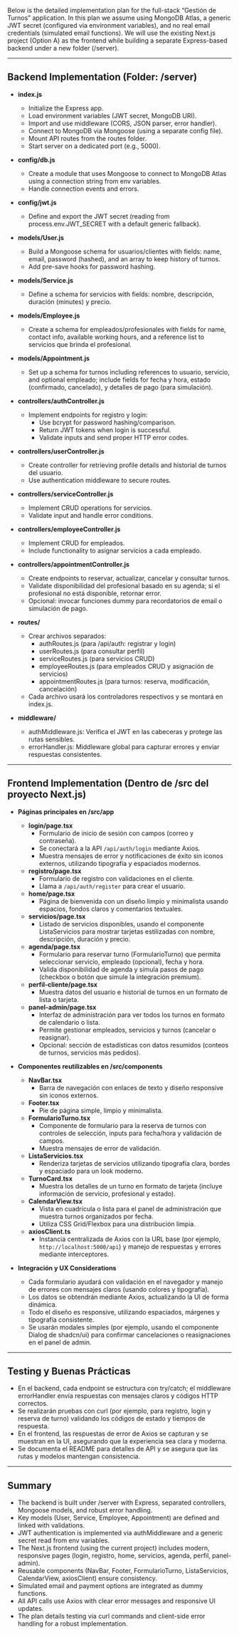 Below is the detailed implementation plan for the full-stack “Gestión de Turnos” application. In this plan we assume using MongoDB Atlas, a generic JWT secret (configured via environment variables), and no real email credentials (simulated email functions). We will use the existing Next.js project (Option A) as the frontend while building a separate Express-based backend under a new folder (/server).

---

## Backend Implementation (Folder: /server)

- **index.js**  
  - Initialize the Express app.  
  - Load environment variables (JWT secret, MongoDB URI).  
  - Import and use middleware (CORS, JSON parser, error handler).  
  - Connect to MongoDB via Mongoose (using a separate config file).  
  - Mount API routes from the routes folder.  
  - Start server on a dedicated port (e.g., 5000).

- **config/db.js**  
  - Create a module that uses Mongoose to connect to MongoDB Atlas using a connection string from env variables.  
  - Handle connection events and errors.

- **config/jwt.js**  
  - Define and export the JWT secret (reading from process.env.JWT_SECRET with a default generic fallback).

- **models/User.js**  
  - Build a Mongoose schema for usuarios/clientes with fields: name, email, password (hashed), and an array to keep history of turnos.  
  - Add pre-save hooks for password hashing.

- **models/Service.js**  
  - Define a schema for servicios with fields: nombre, descripción, duración (minutes) y precio.

- **models/Employee.js**  
  - Create a schema for empleados/profesionales with fields for name, contact info, available working hours, and a reference list to servicios que brinda el profesional.

- **models/Appointment.js**  
  - Set up a schema for turnos including references to usuario, servicio, and optional empleado; include fields for fecha y hora, estado (confirmado, cancelado), y detalles de pago (para simulación).

- **controllers/authController.js**  
  - Implement endpoints for registro y login:  
    - Use bcrypt for password hashing/comparison.  
    - Return JWT tokens when login is successful.  
    - Validate inputs and send proper HTTP error codes.

- **controllers/userController.js**  
  - Create controller for retrieving profile details and historial de turnos del usuario.  
  - Use authentication middleware to secure routes.

- **controllers/serviceController.js**  
  - Implement CRUD operations for servicios.  
  - Validate input and handle error conditions.

- **controllers/employeeController.js**  
  - Implement CRUD for empleados.  
  - Include functionality to asignar servicios a cada empleado.

- **controllers/appointmentController.js**  
  - Create endpoints to reservar, actualizar, cancelar y consultar turnos.  
  - Validate disponibilidad del profesional basado en su agenda; si el profesional no está disponible, retornar error.  
  - Opcional: invocar funciones dummy para recordatorios de email o simulación de pago.

- **routes/**  
  - Crear archivos separados:  
    - authRoutes.js (para /api/auth: registrar y login)  
    - userRoutes.js (para consultar perfil)  
    - serviceRoutes.js (para servicios CRUD)  
    - employeeRoutes.js (para empleados CRUD y asignación de servicios)  
    - appointmentRoutes.js (para turnos: reserva, modificación, cancelación)  
  - Cada archivo usará los controladores respectivos y se montará en index.js.

- **middleware/**  
  - authMiddleware.js: Verifica el JWT en las cabeceras y protege las rutas sensibles.  
  - errorHandler.js: Middleware global para capturar errores y enviar respuestas consistentes.

---

## Frontend Implementation (Dentro de /src del proyecto Next.js)

- **Páginas principales en /src/app**  
  - **login/page.tsx**  
    - Formulario de inicio de sesión con campos (correo y contraseña).  
    - Se conectará a la API `/api/auth/login` mediante Axios.  
    - Muestra mensajes de error y notificaciones de éxito sin iconos externos, utilizando tipografía y espaciados modernos.
  - **registro/page.tsx**  
    - Formulario de registro con validaciones en el cliente.  
    - Llama a `/api/auth/register` para crear el usuario.
  - **home/page.tsx**  
    - Página de bienvenida con un diseño limpio y minimalista usando espacios, fondos claros y comentarios textuales.
  - **servicios/page.tsx**  
    - Listado de servicios disponibles, usando el componente ListaServicios para mostrar tarjetas estilizadas con nombre, descripción, duración y precio.
  - **agenda/page.tsx**  
    - Formulario para reservar turno (FormularioTurno) que permita seleccionar servicio, empleado (opcional), fecha y hora.  
    - Valida disponibilidad de agenda y simula pasos de pago (checkbox o botón que simule la integración premium).
  - **perfil-cliente/page.tsx**  
    - Muestra datos del usuario e historial de turnos en un formato de lista o tarjeta.
  - **panel-admin/page.tsx**  
    - Interfaz de administración para ver todos los turnos en formato de calendario o lista.  
    - Permite gestionar empleados, servicios y turnos (cancelar o reasignar).  
    - Opcional: sección de estadísticas con datos resumidos (conteos de turnos, servicios más pedidos).

- **Componentes reutilizables en /src/components**  
  - **NavBar.tsx**  
    - Barra de navegación con enlaces de texto y diseño responsive sin iconos externos.
  - **Footer.tsx**  
    - Pie de página simple, limpio y minimalista.
  - **FormularioTurno.tsx**  
    - Componente de formulario para la reserva de turnos con controles de selección, inputs para fecha/hora y validación de campos.  
    - Muestra mensajes de error de validación.
  - **ListaServicios.tsx**  
    - Renderiza tarjetas de servicios utilizando tipografía clara, bordes y espaciado para un look moderno.
  - **TurnoCard.tsx**  
    - Muestra los detalles de un turno en formato de tarjeta (incluye información de servicio, profesional y estado).
  - **CalendarView.tsx**  
    - Vista en cuadrícula o lista para el panel de administración que muestra turnos organizados por fecha.  
    - Utiliza CSS Grid/Flexbox para una distribución limpia.
  - **axiosClient.ts**  
    - Instancia centralizada de Axios con la URL base (por ejemplo, `http://localhost:5000/api`) y manejo de respuestas y errores mediante interceptores.

- **Integración y UX Considerations**  
  - Cada formulario ayudará con validación en el navegador y manejo de errores con mensajes claros (usando colores y tipografía).  
  - Los datos se obtendrán mediante Axios, actualizando la UI de forma dinámica.  
  - Todo el diseño es responsive, utilizando espaciados, márgenes y tipografía consistente.  
  - Se usarán modales simples (por ejemplo, usando el componente Dialog de shadcn/ui) para confirmar cancelaciones o reasignaciones en el panel de admin.

---

## Testing y Buenas Prácticas

- En el backend, cada endpoint se estructura con try/catch; el middleware errorHandler envía respuestas con mensajes claros y códigos HTTP correctos.  
- Se realizarán pruebas con curl (por ejemplo, para registro, login y reserva de turno) validando los códigos de estado y tiempos de respuesta.  
- En el frontend, las respuestas de error de Axios se capturan y se muestran en la UI, asegurando que la experiencia sea clara y moderna.  
- Se documenta el README para detalles de API y se asegura que las rutas y modelos mantengan consistencia.

---

## Summary

- The backend is built under /server with Express, separated controllers, Mongoose models, and robust error handling.  
- Key models (User, Service, Employee, Appointment) are defined and linked with validations.  
- JWT authentication is implemented via authMiddleware and a generic secret read from env variables.  
- The Next.js frontend (using the current project) includes modern, responsive pages (login, registro, home, servicios, agenda, perfil, panel-admin).  
- Reusable components (NavBar, Footer, FormularioTurno, ListaServicios, CalendarView, axiosClient) ensure consistency.  
- Simulated email and payment options are integrated as dummy functions.  
- All API calls use Axios with clear error messages and responsive UI updates.  
- The plan details testing via curl commands and client-side error handling for a robust implementation.
